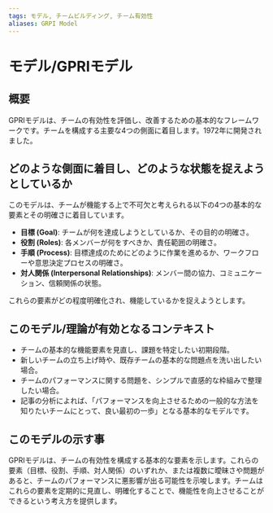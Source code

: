 ```yaml
---
tags: モデル, チームビルディング, チーム有効性
aliases: GRPI Model
---
```


# モデル/GPRIモデル

## 概要
GPRIモデルは、チームの有効性を評価し、改善するための基本的なフレームワークです。チームを構成する主要な4つの側面に着目します。1972年に開発されました。

## どのような側面に着目し、どのような状態を捉えようとしているか
このモデルは、チームが機能する上で不可欠と考えられる以下の4つの基本的な要素とその明確さに着目しています。
* **目標 (Goal)**: チームが何を達成しようとしているか、その目的の明確さ。
* **役割 (Roles)**: 各メンバーが何をすべきか、責任範囲の明確さ。
* **手順 (Process)**: 目標達成のためにどのように作業を進めるか、ワークフローや意思決定プロセスの明確さ。
* **対人関係 (Interpersonal Relationships)**: メンバー間の協力、コミュニケーション、信頼関係の状態。

これらの要素がどの程度明確化され、機能しているかを捉えようとします。

## このモデル/理論が有効となるコンテキスト
* チームの基本的な機能要素を見直し、課題を特定したい初期段階。
* 新しいチームの立ち上げ時や、既存チームの基本的な問題点を洗い出したい場合。
* チームのパフォーマンスに関する問題を、シンプルで直感的な枠組みで整理したい場合。
* 記事の分析によれば、「パフォーマンスを向上させるための一般的な方法を知りたいチームにとって、良い最初の一歩」となる基本的なモデルです。

## このモデルの示す事
GPRIモデルは、チームの有効性を構成する基本的な要素を示します。これらの要素（目標、役割、手順、対人関係）のいずれか、または複数に曖昧さや問題があると、チームのパフォーマンスに悪影響が出る可能性を示唆します。チームはこれらの要素を定期的に見直し、明確化することで、機能性を向上させることができるという考え方を提供します。
